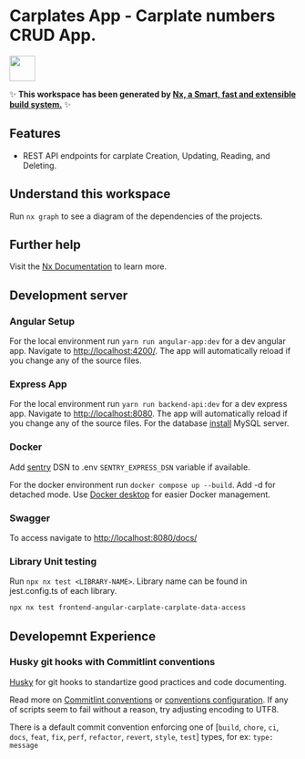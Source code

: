 # Carplates App - Carplate numbers CRUD App.

<a alt="Nx logo" href="https://nx.dev" target="_blank" rel="noreferrer"><img src="https://raw.githubusercontent.com/nrwl/nx/master/images/nx-logo.png" width="45"></a>

✨ **This workspace has been generated by [Nx, a Smart, fast and extensible build system.](https://nx.dev)** ✨

## Features

- REST API endpoints for carplate Creation, Updating, Reading, and Deleting.

## Understand this workspace

Run `nx graph` to see a diagram of the dependencies of the projects.

## Further help

Visit the [Nx Documentation](https://nx.dev) to learn more.

## Development server

### Angular Setup

For the local environment run `yarn run angular-app:dev` for a dev angular app. Navigate to [http://localhost:4200/](http://localhost:4200/). The app will automatically reload if you change any of the source files.

### Express App

For the local environment run `yarn run backend-api:dev` for a dev express app. Navigate to [http://localhost:8080](http://localhost:8080/). The app will automatically reload if you change any of the source files. For the database [install](https://dev.mysql.com/downloads/mysql/) MySQL server.

### Docker

Add [sentry](https://sentry.io/) DSN to .env `SENTRY_EXPRESS_DSN` variable if available.

For the docker environment run `docker compose up --build`. Add -d for detached mode. Use [Docker desktop](https://www.docker.com/products/docker-desktop/) for easier Docker management.

### Swagger

To access navigate to [http://localhost:8080/docs/](http://localhost:8080/docs/)

### Library Unit testing

Run `npx nx test <LIBRARY-NAME>`. Library name can be found in jest.config.ts of each library.

```bash
npx nx test frontend-angular-carplate-carplate-data-access
```

## Developemnt Experience

### Husky git hooks with Commitlint conventions

[Husky](https://typicode.github.io/husky/) for git hooks to standartize good practices and code documenting.

Read more on [Commitlint conventions](https://www.npmjs.com/package/@commitlint/config-conventional) or [conventions configuration](https://commitlint.js.org). If any of scripts seem to fail without a reason, try adjusting encoding to UTF8.

There is a default commit convention enforcing one of [`build`, `chore`, `ci`, `docs`, `feat`, `fix`, `perf`, `refactor`, `revert`, `style`, `test`] types, for ex: `type: message`
